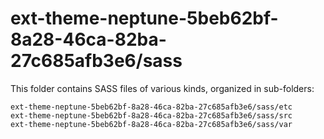 # ext-theme-neptune-5beb62bf-8a28-46ca-82ba-27c685afb3e6/sass

This folder contains SASS files of various kinds, organized in sub-folders:

    ext-theme-neptune-5beb62bf-8a28-46ca-82ba-27c685afb3e6/sass/etc
    ext-theme-neptune-5beb62bf-8a28-46ca-82ba-27c685afb3e6/sass/src
    ext-theme-neptune-5beb62bf-8a28-46ca-82ba-27c685afb3e6/sass/var
